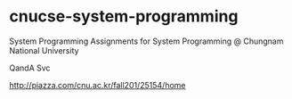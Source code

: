 # cnucse-system-programming
System Programming Assignments for System Programming @ Chungnam National University

QandA Svc

http://piazza.com/cnu.ac.kr/fall201/25154/home

